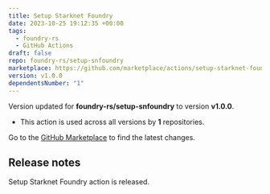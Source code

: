 ```yaml
---
title: Setup Starknet Foundry
date: 2023-10-25 19:12:35 +00:00
tags:
  - foundry-rs
  - GitHub Actions
draft: false
repo: foundry-rs/setup-snfoundry
marketplace: https://github.com/marketplace/actions/setup-starknet-foundry
version: v1.0.0
dependentsNumber: "1"
---
```



Version updated for **foundry-rs/setup-snfoundry** to version **v1.0.0**.
- This action is used across all versions by **1** repositories.

Go to the [GitHub Marketplace](https://github.com/marketplace/actions/setup-starknet-foundry) to find the latest changes.

## Release notes

Setup Starknet Foundry action is released.
